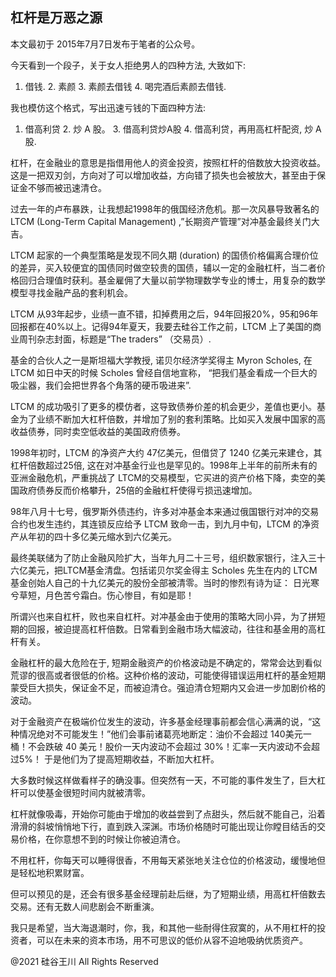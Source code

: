 ## 杠杆是万恶之源

本文最初于 2015年7月7日发布于笔者的公众号。

今天看到一个段子，关于女人拒绝男人的四种方法, 大致如下:

1. 借钱. 2. 素颜 3. 素颜去借钱 4. 喝完酒后素颜去借钱.

我也模仿这个格式，写出迅速亏钱的下面四种方法:

1. 借高利贷 2. 炒 A 股。 3. 借高利贷炒A股 4. 借高利贷，再用高杠杆配资, 炒 A 股.

杠杆，在金融业的意思是指借用他人的资金投资，按照杠杆的倍数放大投资收益。这是一把双刃剑，方向对了可以增加收益，方向错了损失也会被放大，甚至由于保证金不够而被迅速清仓。

过去一年的卢布暴跌，让我想起1998年的俄国经济危机。那一次风暴导致著名的LTCM (Long-Term Capital Management)
,&#8221;长期资产管理&#8221;对冲基金最终关门大吉。

LTCM 起家的一个典型策略是发现不同久期 (duration)
的国债价格偏离合理价位的差异，买入较便宜的国债同时做空较贵的国债，辅以一定的金融杠杆，当二者价格回归合理值时获利。基金雇佣了大量以前学物理数学专业的博士，用复杂的数学模型寻找金融产品的套利机会。

LTCM 从93年起步，业绩一直不错，扣掉费用之后，94年回报20%，95和96年回报都在40%以上。记得94年夏天，我要去硅谷工作之前，LTCM
上了美国的商业周刊杂志封面，标题是“The traders&#8221; （交易员）.

基金的合伙人之一是斯坦福大学教授, 诺贝尔经济学奖得主 Myron Scholes, 在 LTCM 如日中天的时候 Scholes 曾经自信地宣称，
“把我们基金看成一个巨大的吸尘器，我们会把世界各个角落的硬币吸进来”.

LTCM 的成功吸引了更多的模仿者，这导致债券价差的机会更少，差值也更小。基金为了业绩不断加大杠杆倍数，并增加了别的套利策略。比如买入发展中国家的高收益债券，同时卖空低收益的美国政府债券。

1998年初时，LTCM 的净资产大约 47亿美元，但借贷了 1240 亿美元来建仓，其杠杆倍数超过25倍,
这在对冲基金行业也是罕见的。1998年上半年的前所未有的亚洲金融危机，严重挑战了
LTCM的交易模型，它买进的资产价格下降，卖空的美国政府债券反而价格攀升，25倍的金融杠杆使得亏损迅速增加。

98年八月十七号，俄罗斯外债违约，许多对冲基金本来通过俄国银行对冲的交易合约也发生违约，其连锁反应给予 LTCM 致命一击，到九月中旬，LTCM
的净资产从年初的四十多亿美元缩水到六亿美元。

最终美联储为了防止金融风险扩大，当年九月二十三号，组织数家银行，注入三十六亿美元，把LTCM基金清盘。包括诺贝尔奖金得主 Scholes
先生在内的 LTCM 基金创始人自己的十九亿美元的股份全部被清零。当时的惨烈有诗为证： 日光寒兮草短，月色苦兮霜白。伤心惨目，有如是耶！

所谓兴也来自杠杆，败也来自杠杆。对冲基金由于使用的策略大同小异，为了拼短期的回报，被迫提高杠杆倍数。日常看到金融市场大幅波动，往往和基金用的高杠杆有关。

金融杠杆的最大危险在于,
短期金融资产的价格波动是不确定的，常常会达到看似荒谬的很高或者很低的价格。这种价格的波动，可能使得错误运用杠杆的基金短期蒙受巨大损失，保证金不足，而被迫清仓。强迫清仓短期内又会进一步加剧价格的波动。

对于金融资产在极端价位发生的波动，许多基金经理事前都会信心满满的说，“这种情况绝对不可能发生！”他们会事前诸葛亮地断定：油价不会超过
140美元一桶！不会跌破 40 美元！股价一天内波动不会超过 30%！汇率一天内波动不会超过5%！ 于是他们为了提高短期收益，不断加大杠杆。

大多数时候这样做看样子的确没事。但突然有一天，不可能的事件发生了，巨大杠杆可以使基金很短时间内就被清零。

杠杆就像吸毒，开始你可能由于增加的收益尝到了点甜头，然后就不能自己，沿着滑滑的斜坡悄悄地下行，直到跌入深渊。市场价格随时可能出现让你瞠目结舌的交易价格，在你意想不到的时候让你被迫清仓。

不用杠杆，你每天可以睡得很香，不用每天紧张地关注仓位的价格波动，缓慢地但是轻松地积累财富。

但可以预见的是，还会有很多基金经理前赴后继，为了短期业绩，用高杠杆倍数去交易。还有无数人间悲剧会不断重演。

我只是希望，当大海退潮时，你，我，和其他一些耐得住寂寞的，从不用杠杆的投资者，可以在未来的资本市场，用不可思议的低价从容不迫地吸纳优质资产。

@2021 硅谷王川 All Rights Reserved

